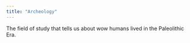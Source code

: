 ```yaml
---
title: "Archeology"
---
```

The field of study that tells us about wow humans lived in the Paleolithic Era.

